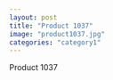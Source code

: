 ```yaml
---
layout: post
title: "Product 1037"
image: "product1037.jpg"
categories: "category1"
---
```

Product 1037
